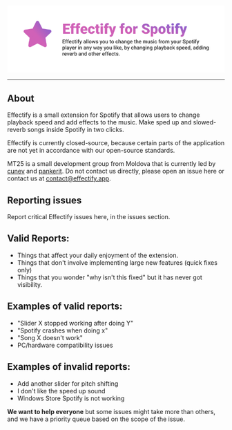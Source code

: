 <img src="./logo.png">
<hr></hr>

## About
Effectify is a small extension for Spotify that allows users to change playback speed and add effects to the music. Make sped up and slowed-reverb songs inside Spotify in two clicks.

Effectify is currently closed-source, because certain parts of the application are not yet in accordance with our open-source standards.

MT25 is a small development group from Moldova that is currently led by [cunev](https://github.com/cunev) and [pankerit](https://github.com/pankerit). Do not contact us directly, please open an issue here or contact us at contact@effectify.app.

## Reporting issues
Report critical Effectify issues here, in the issues section.

## Valid Reports:

- Things that affect your daily enjoyment of the extension.
- Things that don't involve implementing large new features (quick fixes only)
- Things that you wonder "why isn't this fixed" but it has never got visibility.

## Examples of valid reports:

- "Slider X stopped working after doing Y"
- "Spotify crashes when doing x"
- "Song X doesn't work"
- PC/hardware compatibility issues

## Examples of invalid reports:

- Add another slider for pitch shifting
- I don't like the speed up sound
- Windows Store Spotify is not working


**We want to help everyone** but some issues might take more than others, and we have a priority queue based on the scope of the issue.